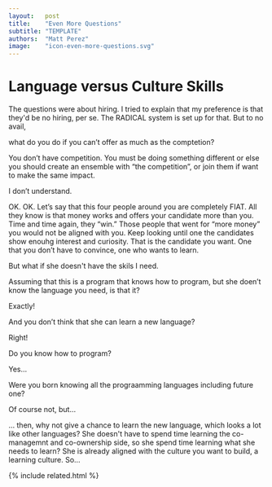 ```yaml
---
layout:   post
title:    "Even More Questions"
subtitle: "TEMPLATE"
authors:  "Matt Perez"
image:    "icon-even-more-questions.svg"
---
```


<div style="display:none;">
 <p>Every time I talk about <span class="_paradigm">FIAT</span> and the co-ownership model a question always comes up that surprises me.</p>
</div>

<h1>Language versus Culture Skills</h1>
 <p>The questions were about hiring. I tried to explain that my preference is that they'd be no hiring, per se. The <span class="_paradigm">RADICAL</span> system is set up for that. But to no avail,</p>
  <p class="_spearkerb">what do you do if you can&rsquo;t offer as much as the comptetion?</span></p>
  <p class="_quotespan">You don&rsquo;t have competition. You must be doing something different or else you should create an ensemble with &ldquo;the competition&rdquo;, or join them if want to make the same impact.</span></p>
  <p class="_spearkerb">I don&rsquo;t understand.</p>
  <p class="_quotespan">OK. OK. Let&rsquo;s say that this four people around you are completely <span class="_paradigm">FIAT</span>. All they know is that money works and offers your candidate more than you. Time and time again, they &ldquo;win.&rdquo; Those people that went for &ldquo;more money&rdquo; you would not be aligned with you. Keep looking until one the candidates show enouhg interest and curiosity. That is the candidate you want. One that you don&rsquo;t have to convince, one who wants to learn.</p>
  <p class="_spearkerb">But what if she doesn't have the skils I need.</p>
  <p class="_spearkerb">Assuming that this is a program that knows how to program, but she doen&rsquo;t know the language you need, is that it?</p>
  <p class="_spearkerb">Exactly!</p>
  <p class="_spearkerb">And you don&rsquo;t think that she can learn a new language?</p>
  <p class="_spearkerb">Right!</p>
  <p class="_spearkerb">Do you know how to program?</p>
  <p class="_spearkerb">Yes&hellip;</p>
  <p class="_spearkerb">Were you born knowing all the prograamming languages including future one?</p>
  <p class="_spearkerb">Of course not, but&hellip;</p>
  <p class="_spearkerb">&hellip; then, why not give a chance to learn the new language, which looks a lot like other languages? She doesn't have to spend time learning the co-managemnt and co-ownership side, so she spend time learning what she needs to learn? She is already aligned with the culture you want to build, a learning culture. So&hellip; </p>

{% include related.html %}